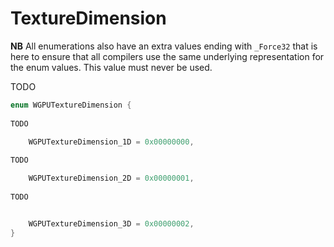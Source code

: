 

# TextureDimension

**NB** All enumerations also have an extra values ending with `_Force32` that is here to ensure that all compilers use the same underlying representation for the enum values. This value must never be used.


TODO

```C
enum WGPUTextureDimension {
        
TODO

    WGPUTextureDimension_1D = 0x00000000,
        
TODO

    WGPUTextureDimension_2D = 0x00000001,
        
TODO


    WGPUTextureDimension_3D = 0x00000002,
}
```
